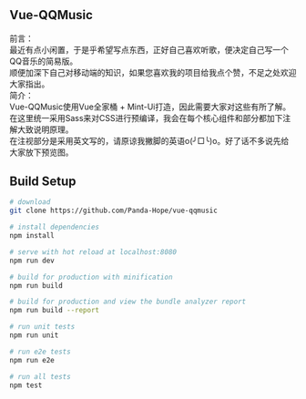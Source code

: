 # 

## Vue-QQMusic
前言：  
   最近有点小闲置，于是乎希望写点东西，正好自己喜欢听歌，便决定自己写一个QQ音乐的简易版。  
顺便加深下自己对移动端的知识，如果您喜欢我的项目给我点个赞，不足之处欢迎大家指出。  
简介：  
Vue-QQMusic使用Vue全家桶 + Mint-Ui打造，因此需要大家对这些有所了解。  
    在这里统一采用Sass来对CSS进行预编译，我会在每个核心组件和部分都加下注解大致说明原理。  
    在注视部分是采用英文写的，请原谅我撇脚的英语o(╯□╰)o。好了话不多说先给大家放下预览图。  
## Build Setup

``` bash
# download
git clone https://github.com/Panda-Hope/vue-qqmusic

# install dependencies
npm install

# serve with hot reload at localhost:8080
npm run dev

# build for production with minification
npm run build

# build for production and view the bundle analyzer report
npm run build --report

# run unit tests
npm run unit

# run e2e tests
npm run e2e

# run all tests
npm test
```

